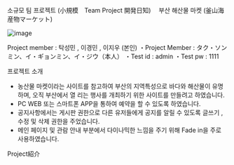 소규모 팀 프로젝트 (小規模　Team Project 開発日知)　
부산 해산물 마켓 (釜山海産物マーケット)

![image](https://github.com/user-attachments/assets/a54f1312-6971-453a-9898-ca21a436b0fd)

  Project member : 탁성민 , 이경민 , 이지우 (본인)
・Project Member : タク・ソンミン、イ・ギョンミン、イ・ジウ（本人）
・Test id : admin
・Test pw : 1111

프로젝트 소개

- 농산물 마켓이라는 사이트를 참고하여 부산의 지역특성으로 바다와 해산물이 유명하며, 오직 부산에서 열 
  리는 행사를 개최하기 위한 사이트를 만들려고 하였습니다.
- PC WEB 또는 스마트폰 APP을 통하여 예약을 할 수 있도록 하였습니다.
- 공지사항에서는 게시판 권한으로 다른 유저들에게 공지를 알릴 수 있도록 글쓰기 , 수정 및 삭제 권한을    주었습니다.
- 메인 페이지 및 관람 안내 부분에서 다이나믹한 느낌을 주기 위해 Fade in을 주로 사용하였습니다.

Project紹介
